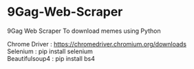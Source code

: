 # 9Gag-Web-Scraper
9Gag Web Scraper To download memes using Python

Chrome Driver : https://chromedriver.chromium.org/downloads  
Selenium : pip install selenium  
Beautifulsoup4 : pip install bs4  
